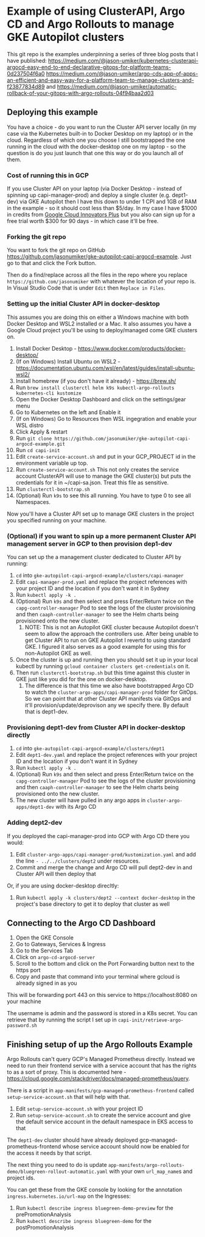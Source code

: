 # Example of using ClusterAPI, Argo CD and Argo Rollouts to manage GKE Autopilot clusters

This git repo is the examples underpinning a series of three blog posts that I have published:
https://medium.com/@jason-umiker/kubernetes-clusterapi-argocd-easy-end-to-end-declarative-gitops-for-platform-teams-0d237504f6a0
https://medium.com/@jason-umiker/argo-cds-app-of-apps-an-efficient-and-easy-way-for-a-platform-team-to-manage-clusters-and-f23877834d89
and
https://medium.com/@jason-umiker/automatic-rollback-of-your-gitops-with-argo-rollouts-04f94baa2d03

## Deploying this example

You have a choice - do you want to run the Cluster API server locally (in my case via the Kubernetes built-in to Docker Desktop on my laptop) or in the cloud. Regardless of which one you choose I still bootstrapped the one running in the cloud with the docker-desktop one on my laptop - so the question is do you just launch that one this way or do you launch all of them.

### Cost of running this in GCP
If you use Cluster API on your laptop (via Docker Desktop - instead of spinning up capi-manager-prod) and deploy a single cluster (e.g. dept1-dev) via GKE Autopilot then I have this down to under 1 CPI and 1GB of RAM in the example - so it should cost less than $5/day. In my case I have $1000 in credits from [Google Cloud Innovators Plus](https://cloud.google.com/innovators/innovatorsplus) but you also can sign up for a free trial worth $300 for 90 days - in which case it'll be free.

### Forking the git repo
You want to fork the git repo on GitHub https://github.com/jasonumiker/gke-autopilot-capi-argocd-example. Just go to that and click the Fork button.

Then do a find/replace across all the files in the repo where you replace `https://github.com/jasonumiker` with whatever the location of your repo is. In Visual Studio Code that is under `Edit` then `Replace in Files`.

### Setting up the initial Cluster API in docker-desktop

This assumes you are doing this on either a Windows machine with both Docker Desktop and WSL2 installed or a Mac. It also assumes you have a Google Cloud project you'll be using to deploy/managed come GKE clusters on.

1. Install Docker Desktop - https://www.docker.com/products/docker-desktop/
1. (If on Windows) Install Ubuntu on WSL2 - https://documentation.ubuntu.com/wsl/en/latest/guides/install-ubuntu-wsl2/
1. Install homebrew (if you don't have it already) - https://brew.sh/
1. Run `brew install clusterctl helm k9s kubectl-argo-rollouts kubernetes-cli kustomize`
1. Open the Docker Desktop Dashboard and click on the settings/gear menu
1. Go to Kubernetes on the left and Enable it
1. (If on Windows) Go to Resources then WSL ingegration and enable your WSL distro
1. Click Apply & restart
1. Run `git clone https://github.com/jasonumiker/gke-autopilot-capi-argocd-example.git`
1. Run `cd capi-init`
1. Edit `create-service-account.sh` and put in your GCP_PROJECT id in the environment variable up top. 
1. Run `create-service-account.sh` This not only creates the service account ClusterAPI will use to manage the GKE cluster(s) but puts the credentials for it in ~/capi-sa.json. Treat this file as sensitive.
1. Run `clusterctl-bootstrap.sh`
1. (Optional) Run `k9s` to see this all running. You have to type 0 to see all Namespaces.

Now you'll have a Cluster API set up to manage GKE clusters in the project you specified running on your machine.

### (Optional) if you want to spin up a more permanent Cluster API management server in GCP to then provision dep1-dev

You can set up the a management cluster dedicated to Cluster API by running:

1. `cd` into `gke-autopilot-capi-argocd-example/clusters/capi-manager`
1. Edit `capi-manager-prod.yaml` and replace the project references with your project ID and the location if you don't want it in Sydney
1. Run `kubectl apply -k .`
1. (Optional) Run `k9s` and then select and press Enter/Return twice on the `capg-controller-manager` Pod to see the logs of the cluster provisioning and then `caaph-controller-manager` to see the Helm charts being provisioned onto the new cluster.
    1. NOTE: This is not an Autopilot GKE cluster because Autopilot doesn't seem to allow the approach the controllers use. After being unable to get Cluster API to run on GKE Autopilot I revertd to using standard GKE. I figured it also serves as a good example for using this for non-Autopilot GKE as well.
1. Once the cluster is up and running then you should set it up in your local kubectl by running `gcloud container clusters get-credentials` on it.
1. Then run `clusterctl-bootstrap.sh` but this time against this cluster in GKE just like you did for the one on docker-desktop.
    1. The difference is that this time we also have bootstrapped Argo CD to watch the `cluster-argo-apps/capi-manager-prod` folder for GitOps. So we can point that at other Cluster API manifests via GitOps and it'll provision/update/deprovison any we specify there. By default that is dept1-dev.

### Provisioning dept1-dev from Cluster API in docker-desktop directly

1. `cd` into `gke-autopilot-capi-argocd-example/clusters/dept1`
1. Edit `dept1-dev.yaml` and replace the project references with your project ID and the location if you don't want it in Sydney
1. Run `kubectl apply -k .`
1. (Optional) Run `k9s` and then select and press Enter/Return twice on the `capg-controller-manager` Pod to see the logs of the cluster provisioning and then `caaph-controller-manager` to see the Helm charts being provisioned onto the new cluster.
1. The new cluster will have pulled in any argo apps in `cluster-argo-apps/dept1-dev` with its Argo CD

### Adding dept2-dev

If you deployed the capi-manager-prod into GCP with Argo CD there you would:
1. Edit `cluster-argo-apps/capi-manager-prod/kustomization.yaml` and add the line `- ../../clusters/dept2` under resources.
1. Commit and merge the change and Argo CD will pull dept2-dev in and Cluster API will then deploy that

Or, if you are using docker-desktop direcltly:
1. Run `kubectl apply -k clusters/dept2 --context docker-desktop` in the project's base directory to get it to deploy that cluster as well

## Connecting to the Argo CD Dashboard

1. Open the GKE Console
1. Go to Gateways, Services & Ingress
1. Go to the Services Tab
1. Click on `argo-cd-argocd-server`
1. Scroll to the bottom and click on the Port Forwarding button next to the https port
1. Copy and paste that command into your terminal where gcloud is already signed in as you

This will be forwarding port 443 on this service to https://localhost:8080 on your machine

The username is admin and the password is stored in a K8s secret. You can retrieve that by running the script I set up in `capi-init/retrieve-argo-password.sh`

## Finishing setup of up the Argo Rollouts Example

Argo Rollouts can't query GCP's Managed Prometheus directly. Instead we need to run their frontend service with a service account that has the rights to as a sort of proxy. This is documented here - https://cloud.google.com/stackdriver/docs/managed-prometheus/query.

There is a script in `app-manifests/gcp-managed-prometheus-frontend` called `setup-service-account.sh` that will help with that.

1. Edit `setup-service-account.sh` with your project ID
1. Run `setup-service-account.sh` to create the service account and give the default service account in the default namespace in EKS access to that

The `dept1-dev` cluster should have already deployed gcp-managed-prometheus-frontend whose service account should now be enabled for the access it needs by that script.

The next thing you need to do is update `app-manifests/argo-rollouts-demo/bluegreen-rollout-automatic.yaml` with your own `url_map_name`s and project ids. 

You can get these from the GKE console by looking for the annotation `ingress.kubernetes.io/url-map` on the Ingresses:
1. Run `kubectl describe ingress bluegreen-demo-preview` for the prePromotionAnalysis
1. Run `kubectl describe ingress bluegreen-demo` for the postPromotionAnalysis
